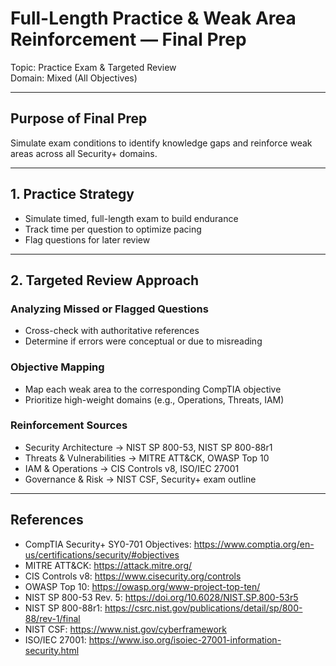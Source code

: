 # Full-Length Practice & Weak Area Reinforcement — Final Prep

Topic: Practice Exam & Targeted Review  
Domain: Mixed (All Objectives)

---

## Purpose of Final Prep

Simulate exam conditions to identify knowledge gaps and reinforce weak areas across all Security+ domains.

---

## 1. Practice Strategy

- Simulate timed, full-length exam to build endurance  
- Track time per question to optimize pacing  
- Flag questions for later review

---

## 2. Targeted Review Approach

### Analyzing Missed or Flagged Questions
- Cross-check with authoritative references  
- Determine if errors were conceptual or due to misreading  

### Objective Mapping
- Map each weak area to the corresponding CompTIA objective  
- Prioritize high-weight domains (e.g., Operations, Threats, IAM)  

### Reinforcement Sources
- Security Architecture → NIST SP 800-53, NIST SP 800-88r1  
- Threats & Vulnerabilities → MITRE ATT&CK, OWASP Top 10  
- IAM & Operations → CIS Controls v8, ISO/IEC 27001  
- Governance & Risk → NIST CSF, Security+ exam outline  

---

## References

- CompTIA Security+ SY0-701 Objectives: https://www.comptia.org/en-us/certifications/security/#objectives   
- MITRE ATT&CK: https://attack.mitre.org/  
- CIS Controls v8: https://www.cisecurity.org/controls  
- OWASP Top 10: https://owasp.org/www-project-top-ten/  
- NIST SP 800-53 Rev. 5: https://doi.org/10.6028/NIST.SP.800-53r5  
- NIST SP 800-88r1: https://csrc.nist.gov/publications/detail/sp/800-88/rev-1/final  
- NIST CSF: https://www.nist.gov/cyberframework  
- ISO/IEC 27001: https://www.iso.org/isoiec-27001-information-security.html